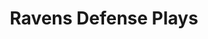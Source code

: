 ---
layout: playbook
title: Ravens Defense Plays
team: ravens
unit: defense
permalink: /ravens/defense/
---